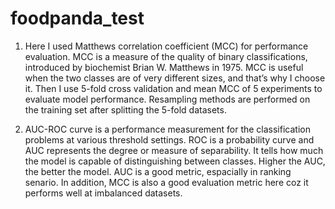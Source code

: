 # foodpanda_test

1. Here I used Matthews correlation coefficient (MCC) for performance evaluation. MCC is a measure of the quality of binary classifications, introduced by biochemist Brian W. Matthews in 1975. MCC is useful when the two classes are of very different sizes, and that’s why I choose it. Then I use 5-fold cross validation and mean MCC of 5 experiments to evaluate model performance. Resampling methods are performed on the training set after splitting the 5-fold datasets.

2. AUC-ROC curve is a performance measurement for the classification problems at various threshold settings. ROC is a probability curve and AUC represents the degree or measure of separability. It tells how much the model is capable of distinguishing between classes. Higher the AUC, the better the model.
AUC is a good metric, espacially in ranking senario.
In addition, MCC is also a good evaluation metric here coz it performs well at imbalanced datasets.
